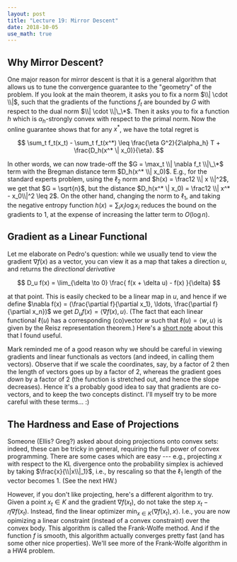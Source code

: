 ```yaml
---
layout: post
title: "Lecture 19: Mirror Descent"
date: 2018-10-05
use_math: true
---
```


## Why Mirror Descent?

One major reason for mirror descent is that it is a general algorithm
that allows us to tune the convergence guarantee to the "geometry" of
the problem. If you look at the main theorem, it asks you to fix a norm
$\\| \cdot \\|$, such that the gradients of the functions $f_t$ are
bounded by $G$ with respect to the dual norm $\\| \cdot \\|\_\*$. Then it
asks you to fix a function $h$ which is $\alpha_h$-strongly convex with
respect to the primal norm. Now the online guarantee shows that for any
$x^*$, we have the total regret is

$$ \sum_t f_t(x_t) - \sum_t f_t(x^*) \leq \frac{\eta G^2}{2\alpha_h} T +
\frac{D_h(x^* \| x_0)}{\eta}. $$

In other words, we can now trade-off the $G = \max_t \\| \nabla f_t \\|\_\*$
term with the Bregman distance term $D_h(x^* \\| x_0)$. E.g., for the
standard experts problem, using the $\ell_2$ norm and $h(x) = \frac12 \\|
x \\|^2$, we get that $G = \sqrt{n}$, but the distance $D_h(x^* \| x_0) =
\frac12 \\| x^* - x_0\\|^2 \leq 2$. On the other hand, changing the norm
to $\ell_1$, and taking the negative entropy function $h(x) = \sum_i x_i
\log x_i$ reduces the bound on the gradients to $1$, at the expense of
increasing the latter term to $O(\log n)$.

## Gradient as a Linear Functional

Let me elaborate on Pedro's question: while we usually tend to view the
gradient $\nabla f(x)$ as a vector, you can view it as a map that takes
a direction $u$, and returns the _directional derivative_

$$ D_u f(x) = \lim_{\delta \to 0} \frac{ f(x + \delta u) - f(x) }{\delta} $$

at that point. This is easily checked to be a linear map in $u$, and
hence if we define $\nabla f(x) = (\frac{\partial f}{\partial x_1},
\ldots, \frac{\partial f}{\partial x_n})$ we get $D_u f(x) = \langle
\nabla f(x), u\rangle$.  (The fact that each linear functional $\ell(u)$
has a corresponding (co)vector $w$ such that $\ell(u) = \langle w,
u\rangle$ is given by the Reisz representation theorem.) Here's a [short
note](https://people.eecs.berkeley.edu/~roydong/fa17_files/lec02.pdf)
about this that I found useful.

Mark reminded me of a good reason why we should be careful in viewing
gradients and linear functionals as vectors (and indeed, in calling them
vectors). Observe that if we scale the coordinates, say, by a factor of
$2$ then the length of vectors goes up by a factor of $2$, whereas the
gradient goes *down* by a factor of $2$ (the function is stretched out,
and hence the slope decreases). Hence it's a probably good idea to say
that gradients are co-vectors, and to keep the two concepts distinct.
I'll myself try to be more careful with these terms... :)

## The Hardness and Ease of Projections

Someone (Ellis? Greg?) asked about doing projections onto convex sets:
indeed, these can be tricky in general, requiring the full power of convex
programming. There are some cases which are easy --- e.g., projecting
$x$ with respect to the KL divergence onto the probability simplex is
achieved by taking $\frac{x}{\\|x\\|_1}$, i.e., by rescaling so that the
$\ell_1$ length of the vector becomes $1$. (See the next HW.)

However, if you don't like projecting, here's a different algorithm to
try. Given a point $x_t \in K$ and the gradient $\nabla f(x_t)$, do not
take the step $x_t - \eta \nabla f(x_t)$. Instead, find the linear
optimizer $\min_{x \in K} \langle \nabla f(x_t), x \rangle$. I.e., you
are now opimizing a linear constraint (instead of a convex constraint)
over the convex body. This algorithm is called the Frank-Wolfe
method. And if the function $f$ is smooth, this algorithm actually
converges pretty fast (and has some other nice properties). We'll see
more of the Frank-Wolfe algorithm in a HW4 problem.

